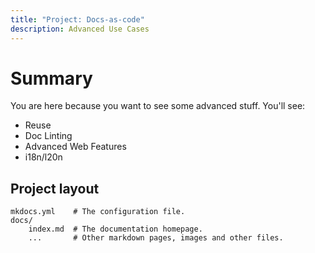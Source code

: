 ```yaml
---
title: "Project: Docs-as-code"
description: Advanced Use Cases
---
```


# Summary

You are here because you want to see some advanced stuff. You'll see:

- Reuse
- Doc Linting
- Advanced Web Features
- i18n/l20n

## Project layout

    mkdocs.yml    # The configuration file.
    docs/
        index.md  # The documentation homepage.
        ...       # Other markdown pages, images and other files.
